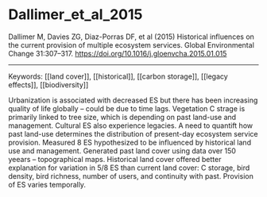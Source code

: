 # Dallimer_et_al_2015

Dallimer M, Davies ZG, Diaz-Porras DF, et al (2015) Historical influences on the current provision of multiple ecosystem services. Global Environmental Change 31:307–317. https://doi.org/10.1016/j.gloenvcha.2015.01.015

---

Keywords: [[land cover]], [[historical]], [[carbon storage]], [[legacy effects]], [[biodiversity]]	 

Urbanization is associated with decreased ES but there has been increasing quality of life globally – could be due to time lags. Vegetation C strage is primarily linked to tree size, which is depending on past land-use and management. Cultural ES also experience legacies. A need to quantift how past land-use determines the distribution of present-day ecosystem service provision. Measured 8 ES hypothesized to be influenced by historical land use and management. Generated past land cover using data over 150 yeears – topographical maps. Historical land cover offered better explanation for variation in 5/8 ES than current land cover: C storage, bird density, bird richness, number of users, and continuity with past. Provision of ES varies temporally.
